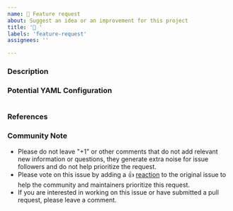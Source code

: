```yaml
---
name: 🚀 Feature request
about: Suggest an idea or an improvement for this project
title: '🚀 '
labels: 'feature-request'
assignees: ''

---
```

<!---
Please DO NOT remove any fields from this template. If there is nothing to add, leave N/A.
--->
### Description
<!---
A clear and concise description of the feature request.
--->

### Potential YAML Configuration
```yaml
```

### References
<!---
Are there any other GitHub issues (open or closed) or Pull Requests that should be linked here?
For example:
 - GH-0000
-->


### Community Note
<!--- Please keep this note for the community --->
* Please do not leave "+1" or other comments that do not add relevant new information or questions, they generate extra noise for issue followers and do not help prioritize the request.
* Please vote on this issue by adding a 👍 [reaction](https://blog.github.com/2016-03-10-add-reactions-to-pull-requests-issues-and-comments/) to the original issue to help the community and maintainers prioritize this request.
* If you are interested in working on this issue or have submitted a pull request, please leave a comment.
